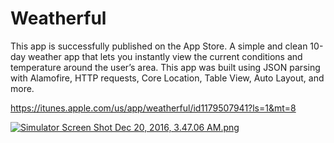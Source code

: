 # Weatherful
This app is successfully published on the App Store. 
A simple and clean 10-day weather app that lets you instantly view the current conditions and temperature around the user’s area. This app was built using JSON parsing with Alamofire, HTTP requests, Core Location, Table View, Auto Layout, and more.

https://itunes.apple.com/us/app/weatherful/id1179507941?ls=1&mt=8

[![Simulator Screen Shot Dec 20, 2016, 3.47.06 AM.png](https://s24.postimg.org/l0dl2obad/Simulator_Screen_Shot_Dec_20_2016_3_47_06_AM.png)](https://postimg.org/image/4cm306gip/)

